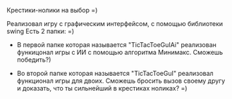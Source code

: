 Крестики-нолики на выбор =)

Реализовал игру с графическим интерфейсом, с помощью библиотеки swing
Есть 2 папки: =)
- В первой папке которая называется "TicTacToeGuIAi" реализован функицонал игры с ИИ с помощью алгоритма Минимакс.
Сможешь победить?)
  
- Во второй папке которая называется "TicTacToeGuI" реализовал функционал игры для двоих.
Сможешь бросить вызов своему другу и доказать, что ты сильнейший в крестиках ноликах? =)
